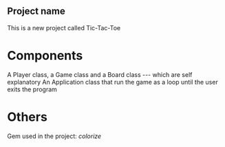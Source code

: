 ## Project name

This is a new project called Tic-Tac-Toe

# Components

A Player class, a Game class and a Board class --- which are self explanatory
An Application class that run the game as a loop until the user exits the program

# Others

Gem used in the project: _colorize_

